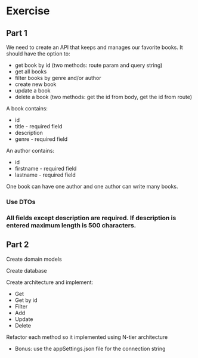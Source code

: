 # Exercise

## Part 1
We need to create an API that keeps and manages our favorite books. It should have the option to:

* get book by id (two methods: route param and query string)
* get all books 
* filter books by genre and/or author
* create new book
* update a book
* delete a book (two methods: get the id from body, get the id from route)

A book contains:
* id
* title - required field
* description
* genre - required field

An author contains:
* id
* firstname - required field
* lastname - required field

One book can have one author and one author can write many books.

### Use DTOs

### All fields except description are required. If description is entered maximum length is 500 characters.

## Part 2

Create domain models

Create database

Create architecture and implement:
* Get
* Get by id
* Filter
* Add
* Update
* Delete

Refactor each method so it implemented using N-tier architecture

* Bonus: use the appSettings.json file for the connection string

